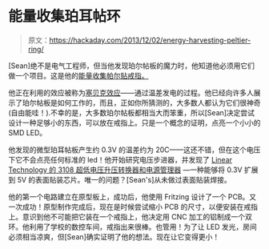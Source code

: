 # 能量收集珀耳帖环

> 原文：<https://hackaday.com/2013/12/02/energy-harvesting-peltier-ring/>

[Sean]绝不是电气工程师，但当他发现珀尔帖板的魔力时，他知道他必须用它们做一个项目。这是他的[能量收集帕尔贴戒指。](http://www.idlehandsproject.com/?p=115)

他正在利用的效应被称为[塞贝克效应](http://en.wikipedia.org/wiki/Thermoelectric_effect)——通过温差发电的过程。他已经向许多人展示了珀尔帖板是如何工作的，而且，正如你所猜测的，大多数人都认为它们很神奇(自由能哇！).不幸的是，大多数珀尔帖板都相当大而笨重，所以[Sean]决定尝试设计一种足够小的东西，可以放在戒指上。只是一个概念的证明，点亮一个小小的 SMD LED。

他发现的微型珀耳帖板产生约 0.3V 的温差约为 20C——这还不错，但在这个电压下它不会点亮任何标准的 led！他开始研究电压步进器，并发现了 [Linear Technology 的 3108 超低电压升压转换器和电源管理器](http://www.linear.com/product/LTC3108-1) —一种能够将 0.3V 扩展到 5V 的表面贴装芯片。唯一的问题？[Sean's]从未做过表面贴装焊接。

他的第一个电路建立在原型板上，成功后，他使用 Fritzing 设计了一个 PCB。又一次成功！原型制作完成后，现在是时候尝试缩小 PCB 的尺寸，以便安装在戒指上。意识到他不可能把它装在一个戒指上，他决定用 CNC 加工的铝制成一个双环。他利用了学校的数控车间，戒指出来很棒。也管用！为了让 LED 发光，房间必须相当凉爽，但[Sean]确实证明了他的想法。现在让它变得更小！